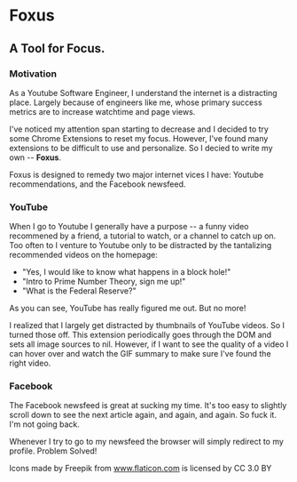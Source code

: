 # Foxus
## A Tool for Focus.

### Motivation
As a Youtube Software Engineer, I understand the internet is a distracting place. Largely because of engineers like me, whose primary success metrics are to increase watchtime and page views.

I've noticed my attention span starting to decrease and I decided to try some Chrome Extensions to reset my focus. However, I've found many extensions to be difficult to use and personalize. So I decied to write my own -- **Foxus**.

Foxus is designed to remedy two major internet vices I have: Youtube recommendations, and the Facebook newsfeed.

### YouTube
When I go to Youtube I generally have a purpose -- a funny video recommened by a friend, a tutorial to watch, or a channel to catch up on. Too often to I venture to Youtube only to be distracted by the tantalizing recommended videos on the homepage:

* "Yes, I would like to know what happens in a block hole!"
* "Intro to Prime Number Theory, sign me up!"
* "What is the Federal Reserve?"

As you can see, YouTube has really figured me out. But no more!

I realized that I largely get distracted by thumbnails of YouTube videos. So I turned those off. This extension periodically goes through the DOM and sets all image sources to nil. However, if I want to see the quality of a video I can hover over and watch the GIF summary to make sure I've found the right video.

### Facebook
The Facebook newsfeed is great at sucking my time. It's too easy to slightly scroll down to see the next article again, and again, and again. So fuck it. I'm not going back.

Whenever I try to go to my newsfeed the browser will simply redirect to my profile. Problem Solved!

Icons made by Freepik from www.flaticon.com is licensed by CC 3.0 BY